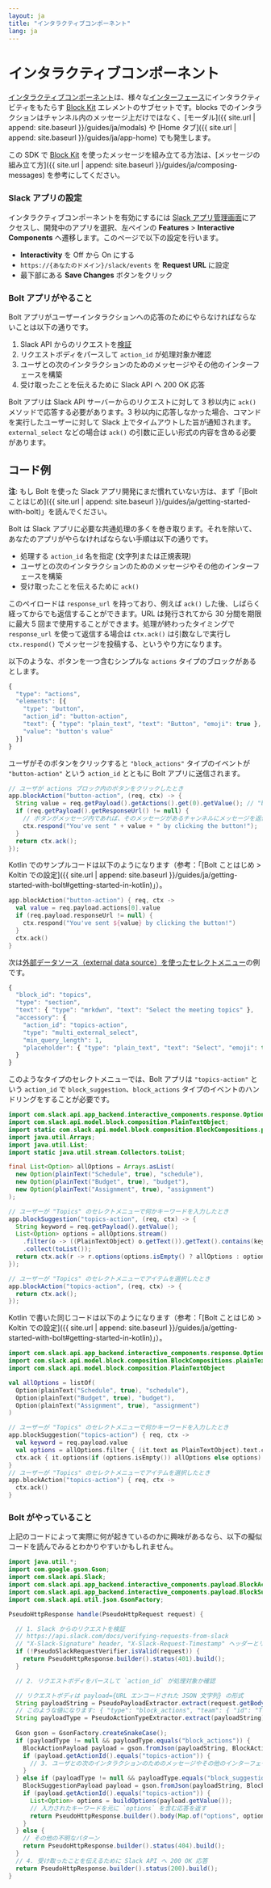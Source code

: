 ```yaml
---
layout: ja
title: "インタラクティブコンポーネント"
lang: ja
---
```


# インタラクティブコンポーネント

[インタラクティブコンポーネント](https://api.slack.com/reference/block-kit/interactive-components)は、様々な[インターフェース](https://api.slack.com/surfaces)にインタラクティビティをもたらす [Block Kit](https://api.slack.com/block-kit) エレメントのサブセットです。blocks でのインタラクションはチャンネル内のメッセージ上だけではなく、[モーダル]({{ site.url | append: site.baseurl }}/guides/ja/modals) や [Home タブ]({{ site.url | append: site.baseurl }}/guides/ja/app-home) でも発生します。

この SDK で [Block Kit](https://api.slack.com/block-kit) を使ったメッセージを組み立てる方法は、[メッセージの組み立て方]({{ site.url | append: site.baseurl }}/guides/ja/composing-messages) を参考にしてください。

### Slack アプリの設定

インタラクティブコンポーネントを有効にするには [Slack アプリ管理画面](http://api.slack.com/apps)にアクセスし、開発中のアプリを選択、左ペインの **Features** > **Interactive Components** へ遷移します。このページで以下の設定を行います。

* **Interactivity** を Off から On にする
* `https://{あなたのドメイン}/slack/events` を **Request URL** に設定
* 最下部にある **Save Changes** ボタンをクリック

### Bolt アプリがやること

Bolt アプリがユーザーインタラクションへの応答のためにやらなければならないことは以下の通りです。

1. Slack API からのリクエストを[検証](https://api.slack.com/docs/verifying-requests-from-slack)
1. リクエストボディをパースして `action_id` が処理対象か確認
1. ユーザとの次のインタラクションのためのメッセージやその他のインターフェースを構築
1. 受け取ったことを伝えるために Slack API へ 200 OK 応答

Bolt アプリは Slack API サーバーからのリクエストに対して 3 秒以内に `ack()` メソッドで応答する必要があります。3 秒以内に応答しなかった場合、コマンドを実行したユーザーに対して Slack 上でタイムアウトした旨が通知されます。`external_select` などの場合は `ack()` の引数に正しい形式の内容を含める必要があります。

## コード例

**注**: もし Bolt を使った Slack アプリ開発にまだ慣れていない方は、まず「[Bolt ことはじめ]({{ site.url | append: site.baseurl }}/guides/ja/getting-started-with-bolt)」を読んでください。

Bolt は Slack アプリに必要な共通処理の多くを巻き取ります。それを除いて、あなたのアプリがやらなければならない手順は以下の通りです。

* 処理する `action_id` 名を指定 (文字列または正規表現)
* ユーザとの次のインタラクションのためのメッセージやその他のインターフェースを構築
* 受け取ったことを伝えるために `ack()`

このペイロードは `response_url` を持っており、例えば `ack()` した後、しばらく経ってからでも返信することができます。URL は発行されてから 30 分間を期限に最大 5 回まで使用することができます。処理が終わったタイミングで `response_url` を使って返信する場合は `ctx.ack()` は引数なしで実行し `ctx.respond()` でメッセージを投稿する、というやり方になります。

以下のような、ボタンを一つ含むシンプルな `actions` タイプのブロックがあるとします。

```javascript
{
  "type": "actions",
  "elements": [{
    "type": "button",
    "action_id": "button-action",
    "text": { "type": "plain_text", "text": "Button", "emoji": true },
    "value": "button's value"
  }]
}
```

ユーザがそのボタンをクリックすると `"block_actions"` タイプのイベントが `"button-action"` という `action_id` とともに Bolt アプリに送信されます。

```java
// ユーザが actions ブロック内のボタンをクリックしたとき
app.blockAction("button-action", (req, ctx) -> {
  String value = req.getPayload().getActions().get(0).getValue(); // "button's value"
  if (req.getPayload().getResponseUrl() != null) {
    // ボタンがメッセージ内であれば、そのメッセージがあるチャンネルにメッセージを返信
    ctx.respond("You've sent " + value + " by clicking the button!");
  }
  return ctx.ack();
});
```

Kotlin でのサンプルコードは以下のようになります（参考：「[Bolt ことはじめ > Koltin での設定]({{ site.url | append: site.baseurl }}/guides/ja/getting-started-with-bolt#getting-started-in-kotlin)」）。

```kotlin
app.blockAction("button-action") { req, ctx ->
  val value = req.payload.actions[0].value
  if (req.payload.responseUrl != null) {
    ctx.respond("You've sent ${value} by clicking the button!")
  }
  ctx.ack()
}
```

次は[外部データソース（external data source）を使ったセレクトメニュー](https://api.slack.com/reference/block-kit/block-elements#external_select)の例です。

```javascript
{
  "block_id": "topics",
  "type": "section",
  "text": { "type": "mrkdwn", "text": "Select the meeting topics" },
  "accessory": {
    "action_id": "topics-action",
    "type": "multi_external_select",
    "min_query_length": 1,
    "placeholder": { "type": "plain_text", "text": "Select", "emoji": true }
  }
}
```

このようなタイプのセレクトメニューでは、Bolt アプリは `"topics-action"` という `action_id` で `block_suggestion`、`block_actions` タイプのイベントのハンドリングをすることが必要です。

```java
import com.slack.api.app_backend.interactive_components.response.Option;
import com.slack.api.model.block.composition.PlainTextObject;
import static com.slack.api.model.block.composition.BlockCompositions.plainText;
import java.util.Arrays;
import java.util.List;
import static java.util.stream.Collectors.toList;

final List<Option> allOptions = Arrays.asList(
  new Option(plainText("Schedule", true), "schedule"),
  new Option(plainText("Budget", true), "budget"),
  new Option(plainText("Assignment", true), "assignment")
);

// ユーザーが "Topics" のセレクトメニューで何かキーワードを入力したとき
app.blockSuggestion("topics-action", (req, ctx) -> {
  String keyword = req.getPayload().getValue();
  List<Option> options = allOptions.stream()
    .filter(o -> ((PlainTextObject) o.getText()).getText().contains(keyword))
    .collect(toList());
  return ctx.ack(r -> r.options(options.isEmpty() ? allOptions : options));
});

// ユーザーが "Topics" のセレクトメニューでアイテムを選択したとき
app.blockAction("topics-action", (req, ctx) -> {
  return ctx.ack();
});
```

Kotlin で書いた同じコードは以下のようになります（参考：「[Bolt ことはじめ > Koltin での設定]({{ site.url | append: site.baseurl }}/guides/ja/getting-started-with-bolt#getting-started-in-kotlin)」）。

```kotlin
import com.slack.api.app_backend.interactive_components.response.Option
import com.slack.api.model.block.composition.BlockCompositions.plainText // static import
import com.slack.api.model.block.composition.PlainTextObject

val allOptions = listOf(
  Option(plainText("Schedule", true), "schedule"),
  Option(plainText("Budget", true), "budget"),
  Option(plainText("Assignment", true), "assignment")
)

// ユーザーが "Topics" のセレクトメニューで何かキーワードを入力したとき
app.blockSuggestion("topics-action") { req, ctx ->
  val keyword = req.payload.value
  val options = allOptions.filter { (it.text as PlainTextObject).text.contains(keyword) }
  ctx.ack { it.options(if (options.isEmpty()) allOptions else options) }
}
// ユーザーが "Topics" のセレクトメニューでアイテムを選択したとき
app.blockAction("topics-action") { req, ctx ->
  ctx.ack()
}
```

### Bolt がやっていること

上記のコードによって実際に何が起きているのかに興味があるなら、以下の擬似コードを読んでみるとわかりやすいかもしれません。

```java
import java.util.*;
import com.google.gson.Gson;
import com.slack.api.Slack;
import com.slack.api.app_backend.interactive_components.payload.BlockActionPayload;
import com.slack.api.app_backend.interactive_components.payload.BlockSuggestionPayload;
import com.slack.api.util.json.GsonFactory;

PseudoHttpResponse handle(PseudoHttpRequest request) {

  // 1. Slack からのリクエストを検証
  // https://api.slack.com/docs/verifying-requests-from-slack
  // "X-Slack-Signature" header, "X-Slack-Request-Timestamp" ヘッダーとリクエストボディを検証
  if (!PseudoSlackRequestVerifier.isValid(request)) {
    return PseudoHttpResponse.builder().status(401).build();
  }

  // 2. リクエストボディをパースして `action_id` が処理対象か確認

  // リクエストボディは payload={URL エンコードされた JSON 文字列} の形式
  String payloadString = PseudoPayloadExtractor.extract(request.getBodyAsString());
  // このような値になります: { "type": "block_actions", "team": { "id": "T1234567", ... 
  String payloadType = PseudoActionTypeExtractor.extract(payloadString);
  
  Gson gson = GsonFactory.createSnakeCase();
  if (payloadType != null && payloadType.equals("block_actions")) {
    BlockActionPayload payload = gson.fromJson(payloadString, BlockActionPayload.class);
    if (payload.getActionId().equals("topics-action")) {
      // 3. ユーザとの次のインタラクションのためのメッセージやその他のインターフェースを構築
    }
  } else if (payloadType != null && payloadType.equals("block_suggestion")) {
    BlockSuggestionPayload payload = gson.fromJson(payloadString, BlockSuggestionPayload.class);
    if (payload.getActionId().equals("topics-action")) {
      List<Option> options = buildOptions(payload.getValue());
      // 入力されたキーワードを元に `options` を含む応答を返す
      return PseudoHttpResponse.builder().body(Map.of("options", options)).status(200).build();
    }
  } else {
    // その他の不明なパターン
    return PseudoHttpResponse.builder().status(404).build();
  }
  // 4. 受け取ったことを伝えるために Slack API へ 200 OK 応答
  return PseudoHttpResponse.builder().status(200).build();
}
```
